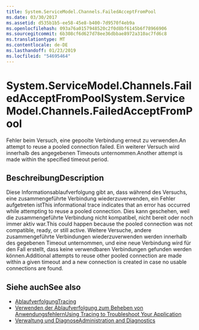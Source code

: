 ```yaml
---
title: System.ServiceModel.Channels.FailedAcceptFromPool
ms.date: 03/30/2017
ms.assetid: d535b1b5-ee58-45e8-b400-7d9570f4eb9a
ms.openlocfilehash: 093a76a0157948520c2f0d8bf6145b6f78966906
ms.sourcegitcommit: 6b308cf6d627d78ee36dbbae8972a310ac7fd6c8
ms.translationtype: MT
ms.contentlocale: de-DE
ms.lasthandoff: 01/23/2019
ms.locfileid: "54695464"
---
```

# <a name="systemservicemodelchannelsfailedacceptfrompool"></a><span data-ttu-id="d179d-102">System.ServiceModel.Channels.FailedAcceptFromPool</span><span class="sxs-lookup"><span data-stu-id="d179d-102">System.ServiceModel.Channels.FailedAcceptFromPool</span></span>
<span data-ttu-id="d179d-103">Fehler beim Versuch, eine gepoolte Verbindung erneut zu verwenden.</span><span class="sxs-lookup"><span data-stu-id="d179d-103">An attempt to reuse a pooled connection failed.</span></span> <span data-ttu-id="d179d-104">Ein weiterer Versuch wird innerhalb des angegebenen Timeouts unternommen.</span><span class="sxs-lookup"><span data-stu-id="d179d-104">Another attempt is made within the specified timeout period.</span></span>  
  
## <a name="description"></a><span data-ttu-id="d179d-105">Beschreibung</span><span class="sxs-lookup"><span data-stu-id="d179d-105">Description</span></span>  
 <span data-ttu-id="d179d-106">Diese Informationsablaufverfolgung gibt an, dass während des Versuchs, eine zusammengeführte Verbindung wiederzuverwenden, ein Fehler aufgetreten ist</span><span class="sxs-lookup"><span data-stu-id="d179d-106">This informational trace indicates that an error has occurred while attempting to reuse a pooled connection.</span></span> <span data-ttu-id="d179d-107">Dies kann geschehen, weil die zusammengeführte Verbindung nicht kompatibel, nicht bereit oder noch immer aktiv war.</span><span class="sxs-lookup"><span data-stu-id="d179d-107">This could happen because the pooled connection was not compatible, ready, or still active.</span></span> <span data-ttu-id="d179d-108">Weitere Versuche, andere zusammengeführte Verbindungen wiederzuverwenden werden innerhalb des gegebenen Timeout unternommen, und eine neue Verbindung wird für den Fall erstellt, dass keine verwendbaren Verbindungen gefunden werden können.</span><span class="sxs-lookup"><span data-stu-id="d179d-108">Additional attempts to reuse other pooled connection are made within a given timeout and a new connection is created in case no usable connections are found.</span></span>  
  
## <a name="see-also"></a><span data-ttu-id="d179d-109">Siehe auch</span><span class="sxs-lookup"><span data-stu-id="d179d-109">See also</span></span>
- [<span data-ttu-id="d179d-110">Ablaufverfolgung</span><span class="sxs-lookup"><span data-stu-id="d179d-110">Tracing</span></span>](../../../../../docs/framework/wcf/diagnostics/tracing/index.md)
- [<span data-ttu-id="d179d-111">Verwenden der Ablaufverfolgung zum Beheben von Anwendungsfehlern</span><span class="sxs-lookup"><span data-stu-id="d179d-111">Using Tracing to Troubleshoot Your Application</span></span>](../../../../../docs/framework/wcf/diagnostics/tracing/using-tracing-to-troubleshoot-your-application.md)
- [<span data-ttu-id="d179d-112">Verwaltung und Diagnose</span><span class="sxs-lookup"><span data-stu-id="d179d-112">Administration and Diagnostics</span></span>](../../../../../docs/framework/wcf/diagnostics/index.md)
